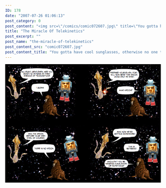 ```yaml
---
ID: 178
date: "2007-07-26 01:06:13"
post_category: 0
post_content: "<img src=\"/comics/comic072607.jpg\" title=\"You gotta have cool sunglasses, otherwise no one takes your psychic abilities seriously\" />"
title: "The Miracle Of Telekinetics"
post_excerpt: ""
post_name: "the-miracle-of-telekinetics"
post_content_src: "comic072607.jpg"
post_content_title: "You gotta have cool sunglasses, otherwise no one takes your psychic abilities seriously"
---
```



[![You gotta have cool sunglasses, otherwise no one takes your psychic abilities seriously](/comics-hi-res/comic072607.jpg)](/comics-hi-res/comic072607.jpg)
